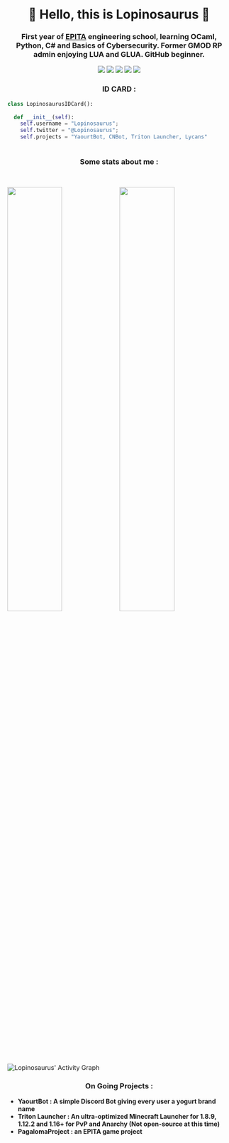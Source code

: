 <h1 align="center">
  <b>👋 Hello, this is Lopinosaurus 👋</b>
</h1>

<h3 align="center">
 <b> First year of <a href="https://www.epita.fr/">EPITA</a> engineering school, learning OCaml, Python, C# and Basics of Cybersecurity. Former GMOD RP admin enjoying LUA and GLUA. GitHub beginner. </b>
</h3>

<p>
<div align="center">
  <img src="https://img.shields.io/badge/c%23-%23239120.svg?style=for-the-badge&logo=c-sharp&logoColor=white">
  <img src="https://img.shields.io/badge/lua-%232C2D72.svg?style=for-the-badge&logo=lua&logoColor=white">
  <img src="https://img.shields.io/badge/python-3670A0?style=for-the-badge&logo=python&logoColor=ffdd54">
  <img src="https://img.shields.io/badge/Kali-268BEE?style=for-the-badge&logo=kalilinux&logoColor=white">
  <img src="https://dcbadge.vercel.app/api/shield/429991199865307138" />
</div>
</p>

<h3 align="center">
<b> ID CARD : </b>
</h3>

```python
class LopinosaurusIDCard():
    
  def __init__(self):
    self.username = "Lopinosaurus";
    self.twitter = "@Lopinosaurus";
    self.projects = "YaourtBot, CNBot, Triton Launcher, Lycans"
  
```
<h3 align="center">
<b> Some stats about me : </b>
</h3>

<br/>
<p align="left">
  <img width="49.5%" src="https://github-readme-stats.vercel.app/api?username=Lopinosaurus&show_icons=true&theme=ayu-mirage&hide_border=true" />
    <img width="49.5%" src="https://github-readme-streak-stats.herokuapp.com/?user=Lopinosaurus&theme=ayu-mirage&hide_border=true" />
  </a>
</p>
<br>


![Lopinosaurus' Activity Graph](https://activity-graph.herokuapp.com/graph?username=Lopinosaurus&custom_title=Lopinosaurus'%20Contribution%20Graph&theme=dark&bg_color=282828&hide_border=true&line=d1a01f&point=c58545)

<h3 align="center">
<b> On Going Projects : </b>
</h3>



- **YaourtBot : A simple Discord Bot giving every user a yogurt brand name**
- **Triton Launcher : An ultra-optimized Minecraft Launcher for 1.8.9, 1.12.2 and 1.16+ for PvP and Anarchy (Not open-source at this time)**
- **PagalomaProject : an EPITA game project**

